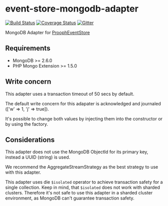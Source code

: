 # event-store-mongodb-adapter

[![Build Status](https://travis-ci.org/prooph/event-store-mongodb-adapter.svg?branch=master)](https://travis-ci.org/prooph/event-store-mongodb-adapter)
[![Coverage Status](https://coveralls.io/repos/prooph/event-store-mongodb-adapter/badge.svg?branch=master&service=github)](https://coveralls.io/github/prooph/event-store-mongodb-adapter?branch=master)
[![Gitter](https://badges.gitter.im/Join%20Chat.svg)](https://gitter.im/prooph/improoph)

MongoDB Adapter for [ProophEventStore](https://github.com/prooph/event-store)

Requirements
------------

- MongoDB >= 2.6.0
- PHP Mongo Extension >= 1.5.0

Write concern
-------------

This adapter uses a transaction timeout of 50 secs by default.

The default write concern for this adapater is acknowledged and journaled (['w' => 1, 'j' => true]).

It's possible to change both values by injecting them into the constructor or by using the factory.

Considerations
--------------

This adapter does not use the MongoDB ObjectId for its primary key, instead a UUID (string) is used.

We recommend the AggregateStreamStrategy as the best strategy to use with this adapter.

This adapter uses die `$isolated` operator to achieve transaction safety for a single collection.
Keep in mind, that `$isolated` does not work with sharded clusters. Therefore it's not safe to use this adapter
in a sharded cluster environment, as MongoDB can't guarantee transaction safety.
